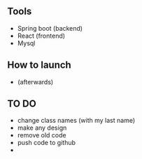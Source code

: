 ## Tools

- Spring boot (backend)
- React (frontend)
- Mysql

## How to launch

- (afterwards)

## TO DO

- change class names (with my last name)
- make any design
- remove old code
- push code to github
- 
